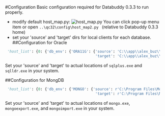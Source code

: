 #Configuration
Basic configuration required for Databuddy 0.3.3 to run properly.
- modify default host_map.py: ![host_map.py](https://raw.githubusercontent.com/data-buddy/DataBuddy/master/screenshots/edit_hostmap.png "Edit host_map.py")
You can click pop-up menu item or open `..\qc32\config\host_map2.py ` (relative to Databuddy 0.3.3 home)
- set your 'source' and 'target' dirs for local clients for each database.
##Configuration for Oracle
```python
 'host_list': {0: {'db_env': {'ORA11G': {'source': 'C:\\app\\alex_buz\\product\\11.2.0\\dbhome_2\\BIN',
                                         'target': 'C:\\app\\alex_buz\\product\\11.2.0\\dbhome_2\\BIN'},
```
Set your 'source' and 'target' to actual locations of `sqlplus.exe` and `sqlldr.exe` in your system.

##Configuration for MongDB
```python
 'host_list': {0: {'db_env': {'MONGO': {'source': r'C:\Program Files\MongoDB\Server\3.0\bin',
                                         'target': r'C:\Program Files\MongoDB\Server\3.0\bin'},
```
Set your 'source' and 'target' to actual locations of `mongo.exe`, `mongoexport.exe`, and `mongoimport.exe` in your system.




